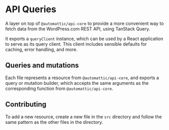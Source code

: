 # API Queries

A layer on top of `@automattic/api-core` to provide a more convenient way to fetch data from the WordPress.com REST API, using TanStack Query.

It exports a `queryClient` instance, which can be used by a React application to serve as its query client. This client includes sensible defaults for caching, error handling, and more.

## Queries and mutations

Each file represents a resource from `@automattic/api-core`, and exports a query or mutation builder, which accepts the same arguments as the corresponding function from `@automattic/api-core`.

## Contributing

To add a new resource, create a new file in the `src` directory and follow the same pattern as the other files in the directory.
